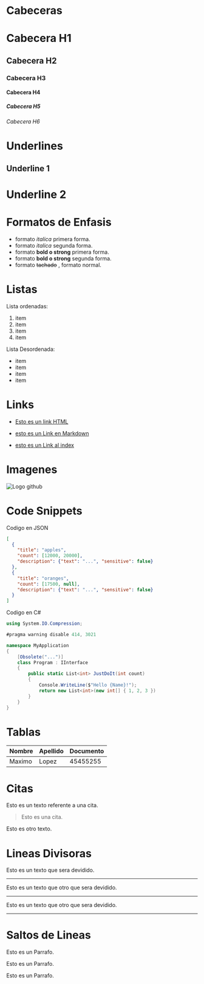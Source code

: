 # Cabeceras
# Cabecera H1
## Cabecera H2
### Cabecera H3
#### Cabecera H4
##### Cabecera H5
###### Cabecera H6

# Underlines

Underline 1
------
Underline 2
====
# Formatos de Enfasis
- formato *italica* primera forma.
- formato _italica_ segunda forma.
- formato **bold o strong** primera forma.
- formato __bold o strong__ segunda forma.
- formato ~~tachado~~ , formato normal.

# Listas

Lista ordenadas:
1. item
1. item
1. item
1. item

Lista Desordenada:
- item
- item
- item
- item

# Links

 - <a href="http://google.com">Esto es un link HTML</a>

 - [esto es un Link en Markdown](http://www.google.com)
 - [esto es un Link al index ](index.html)


# Imagenes

![Logo github](https://cdn.iconscout.com/icon/free/png-256/github-6-71656.png)

# Code Snippets
Codigo en JSON
```JSON
[
  {
    "title": "apples",
    "count": [12000, 20000],
    "description": {"text": "...", "sensitive": false}
  },
  {
    "title": "oranges",
    "count": [17500, null],
    "description": {"text": "...", "sensitive": false}
  }
]
```

Codigo en C#
```C#
using System.IO.Compression;

#pragma warning disable 414, 3021

namespace MyApplication
{
    [Obsolete("...")]
    class Program : IInterface
    {
        public static List<int> JustDoIt(int count)
        {
            Console.WriteLine($"Hello {Name}!");
            return new List<int>(new int[] { 1, 2, 3 })
        }
    }
}
```
# Tablas

|Nombre|Apellido|Documento|
|------|--------|---------|
|Maximo| Lopez|45455255|


# Citas

Esto es un texto referente a una cita.
> Esto es una cita.

Esto es otro texto.

# Lineas Divisoras

Esto es un texto que sera devidido.

---
Esto es un texto que otro que sera devidido.

***
Esto es un texto que otro que sera devidido.
___

# Saltos de Lineas

Esto es un Parrafo.

Esto es un Parrafo.

Esto es un Parrafo.
